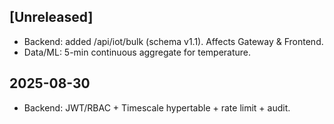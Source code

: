 ## [Unreleased]
- Backend: added /api/iot/bulk (schema v1.1). Affects Gateway & Frontend.
- Data/ML: 5-min continuous aggregate for temperature.

## 2025-08-30
- Backend: JWT/RBAC + Timescale hypertable + rate limit + audit.
